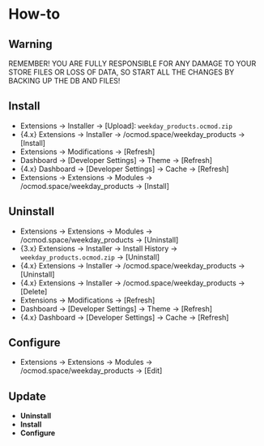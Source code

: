 # How-to

## Warning
REMEMBER! YOU ARE FULLY RESPONSIBLE FOR ANY DAMAGE TO YOUR STORE FILES OR LOSS OF DATA, SO START ALL THE CHANGES BY BACKING UP THE DB AND FILES!

## Install
* Extensions → Installer → [Upload]: `weekday_products.ocmod.zip`
* {4.x} Extensions → Installer → /ocmod.space/weekday_products → [Install]
* Extensions → Modifications → [Refresh]
* Dashboard → [Developer Settings] → Theme → [Refresh]
* {4.x} Dashboard → [Developer Settings] → Cache → [Refresh]
* Extensions → Extensions → Modules → /ocmod.space/weekday_products → [Install]

## Uninstall
* Extensions → Extensions → Modules → /ocmod.space/weekday_products → [Uninstall]
* {3.x} Extensions → Installer → Install History → `weekday_products.ocmod.zip` → [Uninstall]
* {4.x} Extensions → Installer → /ocmod.space/weekday_products → [Uninstall]
* {4.x} Extensions → Installer → /ocmod.space/weekday_products → [Delete]
* Extensions → Modifications → [Refresh]
* Dashboard → [Developer Settings] → Theme → [Refresh]
* {4.x} Dashboard → [Developer Settings] → Cache → [Refresh]

## Configure
* Extensions → Extensions → Modules → /ocmod.space/weekday_products → [Edit]

## Update
* **Uninstall**
* **Install**
* **Configure**
